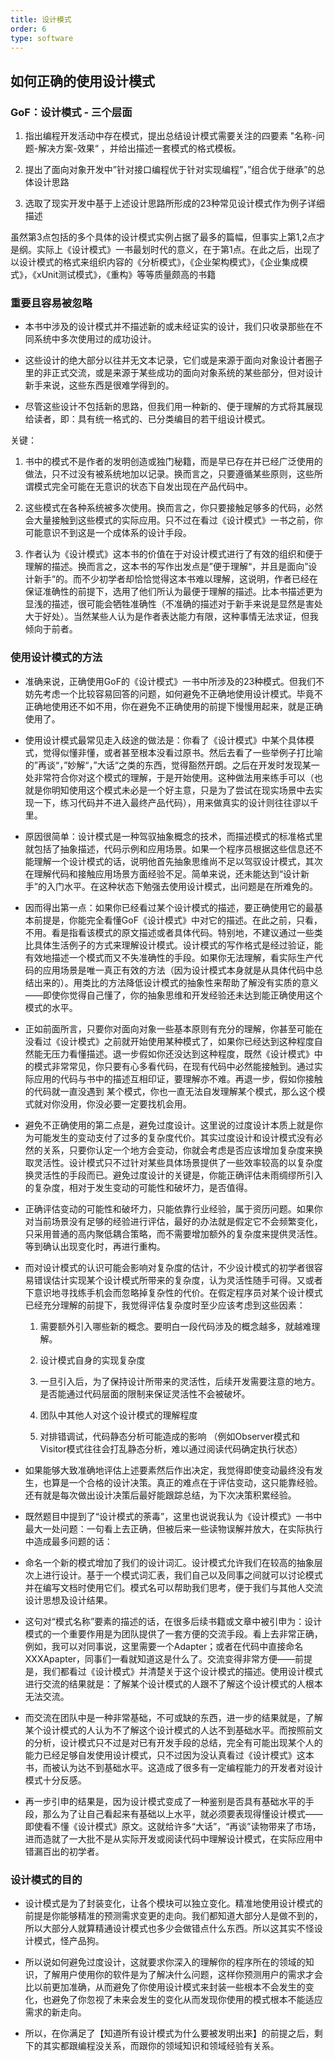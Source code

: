 ```yaml
---
title: 设计模式
order: 6
type: software
---
```


## 如何正确的使用设计模式

### GoF：设计模式 - 三个层面
1. 指出编程开发活动中存在模式，提出总结设计模式需要关注的四要素 "名称-问题-解决方案-效果“ ，并给出描述一套模式的格式模板。

1. 提出了面向对象开发中”针对接口编程优于针对实现编程”，”组合优于继承”的总体设计思路 

1. 选取了现实开发中基于上述设计思路所形成的23种常见设计模式作为例子详细描述

虽然第3点包括的多个具体的设计模式实例占据了最多的篇幅，但事实上第1,2点才是纲。实际上《设计模式》一书最划时代的意义，在于第1点。在此之后，出现了以设计模式的格式来组织内容的《分析模式》，《企业架构模式》，《企业集成模式》，《xUnit测试模式》，《重构》等等质量颇高的书籍

### 重要且容易被忽略

- 本书中涉及的设计模式并不描述新的或未经证实的设计，我们只收录那些在不同系统中多次使用过的成功设计。

- 这些设计的绝大部分以往并无文本记录，它们或是来源于面向对象设计者圈子里的非正式交流，或是来源于某些成功的面向对象系统的某些部分，但对设计新手来说，这些东西是很难学得到的。

- 尽管这些设计不包括新的思路，但我们用一种新的、便于理解的方式将其展现给读者，即：具有统一格式的、已分类编目的若干组设计模式。

关键：

1. 书中的模式不是作者的发明创造或独门秘籍，而是早已存在并已经广泛使用的做法，只不过没有被系统地加以记录。换而言之，只要遵循某些原则，这些所谓模式完全可能在无意识的状态下自发出现在产品代码中。

1. 这些模式在各种系统被多次使用。换而言之，你只要接触足够多的代码，必然会大量接触到这些模式的实际应用。只不过在看过《设计模式》一书之前，你可能意识不到这是一个成体系的设计手段。

1. 作者认为《设计模式》这本书的价值在于对设计模式进行了有效的组织和便于理解的描述。换而言之，这本书的写作出发点是”便于理解“，并且是面向”设计新手“的。而不少初学者却恰恰觉得这本书难以理解，这说明，作者已经在保证准确性的前提下，选用了他们所认为最便于理解的描述。比本书描述更为显浅的描述，很可能会牺牲准确性（不准确的描述对于新手来说是显然是害处大于好处）。当然某些人认为是作者表达能力有限，这种事情无法求证，但我倾向于前者。

### 使用设计模式的方法
- 准确来说，正确使用GoF的《设计模式》一书中所涉及的23种模式。但我们不妨先考虑一个比较容易回答的问题，如何避免不正确地使用设计模式。毕竟不正确地使用还不如不用，你在避免不正确使用的前提下慢慢用起来，就是正确使用了。

- 使用设计模式最常见走入歧途的做法是：你看了《设计模式》中某个具体模式，觉得似懂非懂，或者甚至根本没看过原书。然后去看了一些举例子打比喻的”再谈“，”妙解“，”大话“之类的东西，觉得豁然开朗。之后在开发时发现某一处非常符合你对这个模式的理解，于是开始使用。这种做法用来练手可以（也就是你明知使用这个模式未必是一个好主意，只是为了尝试在现实场景中去实现一下，练习代码并不进入最终产品代码），用来做真实的设计则往往谬以千里。

- 原因很简单：设计模式是一种驾驭抽象概念的技术，而描述模式的标准格式里就包括了抽象描述，代码示例和应用场景。如果一个程序员根据这些信息还不能理解一个设计模式的话，说明他首先抽象思维尚不足以驾驭设计模式，其次在理解代码和接触应用场景方面经验不足。简单来说，还未能达到“设计新手”的入门水平。在这种状态下勉强去使用设计模式，出问题是在所难免的。

- 因而得出第一点：如果你已经看过某个设计模式的描述，要正确使用它的最基本前提是，你能完全看懂GoF《设计模式》中对它的描述。在此之前，只看，不用。看是指看该模式的原文描述或者具体代码。特别地，不建议通过一些类比具体生活例子的方式来理解设计模式。设计模式的写作格式是经过验证，能有效地描述一个模式而又不失准确性的手段。如果你无法理解，看实际生产代码的应用场景是唯一真正有效的方法（因为设计模式本身就是从具体代码中总结出来的）。用类比的方法降低设计模式的抽象性来帮助了解没有实质的意义——即使你觉得自己懂了，你的抽象思维和开发经验还未达到能正确使用这个模式的水平。

- 正如前面所言，只要你对面向对象一些基本原则有充分的理解，你甚至可能在没看过《设计模式》之前就开始使用某种模式了，如果你已经达到这种程度自然能无压力看懂描述。退一步假如你还没达到这种程度，既然《设计模式》中的模式非常常见，你只要有心多看代码，在现有代码中必然能接触到。通过实际应用的代码与书中的描述互相印证，要理解亦不难。再退一步，假如你接触的代码就一直没遇到 某个模式，你也一直无法自发理解某个模式，那么这个模式就对你没用，你没必要一定要找机会用。

- 避免不正确使用的第二点是，避免过度设计。这里说的过度设计本质上就是你为可能发生的变动支付了过多的复杂度代价。其实过度设计和设计模式没有必然的关系，只要你认定一个地方会变动，你就会考虑是否应该增加复杂度来换取灵活性。设计模式只不过针对某些具体场景提供了一些效率较高的以复杂度换灵活性的手段而已。避免过度设计的关键是，你能正确评估未雨绸缪所引入的复杂度，相对于发生变动的可能性和破坏力，是否值得。

- 正确评估变动的可能性和破坏力，只能依靠行业经验，属于资历问题。如果你对当前场景没有足够的经验进行评估，最好的办法就是假定它不会频繁变化，只采用普通的高内聚低耦合策略，而不需要增加额外的复杂度来提供灵活性。等到确认出现变化时，再进行重构。

- 而对设计模式的认识可能会影响对复杂度的估计，不少设计模式的初学者很容易错误估计实现某个设计模式所带来的复杂度，认为灵活性随手可得。又或者下意识地寻找练手机会而忽略掉复杂性的代价。在假定程序员对某个设计模式已经充分理解的前提下，我觉得评估复杂度时至少应该考虑到这些因素：
  1. 需要额外引入哪些新的概念。要明白一段代码涉及的概念越多，就越难理解。

  1. 设计模式自身的实现复杂度

  1. 一旦引入后，为了保持设计所带来的灵活性，后续开发需要注意的地方。是否能通过代码层面的限制来保证灵活性不会被破坏。

  1. 团队中其他人对这个设计模式的理解程度

  1. 对排错调试，代码静态分析可能造成的影响 （例如Observer模式和Visitor模式往往会打乱静态分析，难以通过阅读代码确定执行状态）

- 如果能够大致准确地评估上述要素然后作出决定，我觉得即使变动最终没有发生，也算是一个合格的设计决策。真正的难点在于评估变动，这只能靠经验。还有就是每次做出设计决策后最好能跟踪总结，为下次决策积累经验。

- 既然题目中提到了“设计模式的荼毒”，这里也说说我认为《设计模式》一书中最大一处问题：一句看上去正确，但被后来一些读物误解并放大，在实际执行中造成最多问题的话：

- 命名一个新的模式增加了我们的设计词汇。设计模式允许我们在较高的抽象层次上进行设计。基于一个模式词汇表，我们自己以及同事之间就可以讨论模式并在编写文档时使用它们。模式名可以帮助我们思考，便于我们与其他人交流设计思想及设计结果。

- 这句对“模式名称”要素的描述的话，在很多后续书籍或文章中被引申为：设计模式的一个重要作用是为团队提供了一套方便的交流手段。看上去非常正确，例如，我可以对同事说，这里需要一个Adapter；或者在代码中直接命名XXXApapter，同事们一看就知道这是什么了。交流变得非常方便——前提是，我们都看过《设计模式》并清楚关于这个设计模式的描述。使用设计模式进行交流的结果就是：了解某个设计模式的人跟不了解这个设计模式的人根本无法交流。

- 而交流在团队中是一种非常基础，不可或缺的东西，进一步的结果就是，了解某个设计模式的人认为不了解这个设计模式的人达不到基础水平。而按照前文的分析，设计模式只不过是对已有开发手段的总结，完全有可能出现某个人的能力已经足够自发使用设计模式，只不过因为没认真看过《设计模式》这本书，而被认为达不到基础水平。这造成了很多有一定编程能力的开发者对设计模式十分反感。

- 再一步引申的结果是，因为设计模式变成了一种鉴别是否具有基础水平的手段，那么为了让自己看起来有基础以上水平，就必须要表现得懂设计模式——即使看不懂《设计模式》原文。这就给许多“大话”，“再谈”读物带来了市场，进而造就了一大批不是从实际开发或阅读代码中理解设计模式，在实际应用中错漏百出的初学者。

### 设计模式的目的

- 设计模式是为了封装变化，让各个模块可以独立变化。精准地使用设计模式的前提是你能够精准的预测需求变更的走向。我们都知道大部分人是做不到的，所以大部分人就算精通设计模式也多少会做错点什么东西。所以这其实不怪设计模式，怪产品狗。

- 所以说如何避免过度设计，这就要求你深入的理解你的程序所在的领域的知识，了解用户使用你的软件是为了解决什么问题，这样你预测用户的需求才会比以前更加准确，从而避免了你使用设计模式来封装一些根本不会发生的变化，也避免了你忽视了未来会发生的变化从而发现你使用的模式根本不能适应需求的新走向。

- 所以，在你满足了【知道所有设计模式为什么要被发明出来】的前提之后，剩下的其实都跟编程没关系，而跟你的领域知识和领域经验有关系。